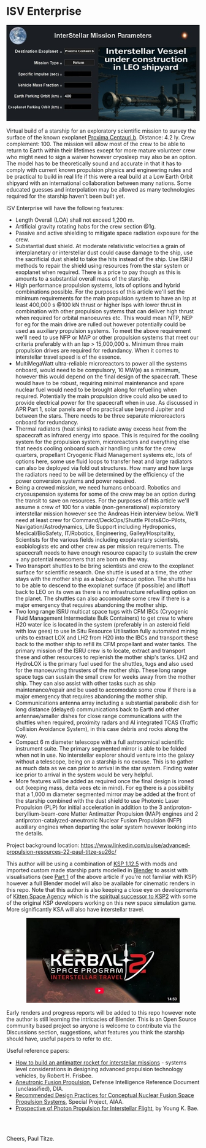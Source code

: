 # ISV Enterprise

<p align="center">
  <img src="ISVEnterpriseUC.jpg">
</p>

Virtual build of a starship for an exploratory scientific mission to survey the surface of the known exoplanet [Proxima Centauri b](https://en.wikipedia.org/wiki/Proxima_Centauri_b). Distance: 4.2 ly. Crew complement: 100. The mission will allow most of the crew to be able to return to Earth within their lifetimes except for more mature volunteer crew who might need to sign a waiver however cryosleep may also be an option. The model has to be theoretically sound and accurate in that it has to comply with current known propulsion physics and engineering rules and be practical to build in real life if this were a real build at a Low Earth Orbit shipyard with an international collaboration between many nations. Some educated guesses and interpolation may be allowed as many technologies required for the starship haven't been built yet. 

ISV Enterprise will have the following features:

- Length Overall (LOA) shall not exceed 1,200 m.
- Artificial gravity rotating habs for the crew section @1g.
- Passive and active shielding to mitigate space radiation exposure for the crew.
- Substantial dust shield. At moderate relativistic velocities a grain of interplanetary or interstellar dust could cause damage to the ship, use the sacrificial dust shield to take the hits instead of the ship. Use ISRU methods to repair the shield using resources from the star system or exoplanet when required. There is a price to pay though as this is amounts to a substantial overall mass of the starship.
- High performance propulsion systems, lots of options and hybrid combinations possible. For the purposes of this article we'll set the minimum requirements for the main propulsion system to have an Isp at least 400,000 s @100 kN thrust or higher Isps with lower thrust in combination with other propulsion systems that can deliver high thrust when required for orbital manoeuvres etc. This would mean NTP, NEP for eg for the main drive are rulled out however potentially could be used as auxiliary propulsion systems. To meet the above requirement we'll need to use NFP or MAP or other propulsion systems that meet our criteria preferably with an Isp > 15,000,000 s. Minimum three main propulsion drives are required for redundancy. When it comes to interstellar travel speed is of the essence.
- MultiMegaWatt ultra-reliable microreactors to power all the systems onboard, would need to be compulsory, 10 MW(e) as a minimum, however this would depend on the final design of the spacecraft. These would have to be robust, requiring minimal maintenance and spare nuclear fuel would need to be brought along for refuelling when required. Potentially the main propulsion drive could also be used to provide electrical power for the spacecraft when in use. As discussed in APR Part 1, solar panels are of no practical use beyond Jupiter and between the stars. There needs to be three separate microreactors onboard for redundancy.
- Thermal radiators (heat sinks) to radiate away excess heat from the spacecraft as infrared energy into space. This is required for the cooling system for the propulsion system, microreactors and everything else that needs cooling onboard such air handling units for the crew quarters, propellant Cryogenic Fluid Management systems etc, lots of options here, some use fluid loops to transfer heat and large radiators can also be deployed via fold out structures. How many and how large the radiators need to be will be determined by the efficiency of the power conversion systems and power required.
- Being a crewed mission, we need humans onboard. Robotics and cryosuspension systems for some of the crew may be an option during the transit to save on resources. For the purposes of this article we'll assume a crew of 100 for a viable (non-generational) exploratory interstellar mission however see the Andreas Hein interview below. We'll need at least crew for Command/DeckOps/Shuttle Pilots&Co-Pilots, Navigation/Astrodynamics, Life Support including Hydroponics, Medical/BioSafety, IT/Robotics, Engineering, Galley/Hospitality, Scientists for the various fields including exoplanetary scientists, exobiologists etc and other crew as per mission requirements. The spacecraft needs to have enough resource capacity to sustain the crew + any potential newcomers that are born on the way.
- Two transport shuttles to be bring scientists and crew to the exoplanet surface for scientific research. One shuttle is used at a time, the other stays with the mother ship as a backup / rescue option. The shuttle has to be able to descend to the exoplanet surface (if possible) and liftoff back to LEO on its own as there is no infrastructure refuelling option on the planet. The shuttles can also accomodate some crew if there is a major emergency that requires abandoning the mother ship.
- Two long range ISRU multicat space tugs with CFM IBCs (Cryogenic Fluid Management Intermediate Bulk Containers) to get crew to where H20 water ice is located in the system (preferably in an asteroid field with low gees) to use In Situ Resource Utilisation fully automated mining units to extract LOX and LH2 from H20 into the IBCs and transport these back to the mother ship to refill its CFM propellant and water tanks. The primary mission of the ISRU crew is to locate, extract and transport these and other resources to replenish the mother ship's tanks. LH2 and HydroLOX is the primary fuel used for the shuttles, tugs and also used for the manoeuvring thrusters of the mother ship. These long range space tugs can sustain the small crew for weeks away from the mother ship. They can also assist with other tasks such as ship maintenance/repair and be used to accomodate some crew if there is a major emergency that requires abandoning the mother ship.
- Communications antenna array including a substantial parabolic dish for long distance (delayed) communications back to Earth and other antennae/smaller dishes for close range communications with the shuttles when required, proximity radars and AI integrated TCAS (Traffic Collision Avoidance System), in this case debris and rocks along the way.
- Compact 6 m diameter telescope with a full astronomical scientific instrument suite. The primary segmented mirror is able to be folded when not in use. No interstellar explorer should venture into the galaxy without a telescope, being on a starship is no excuse. This is to gather as much data as we can prior to arrival in the star system. Finding water ice prior to arrival in the system would be very helpful.
- More features will be added as required once the final design is ironed out (keeping mass, delta vees etc in mind). For eg there is a possibility that a 1,000 m diameter segmented mirror may be added at the front of the starship combined with the dust shield to use Photonic Laser Propulsion (PLP) for initial acceleration in addition to the 3 antiproton-beryllium-beam-core Matter Antimatter Propulsion (MAP) engines and 2 antiproton-catalyzed-aneutronic Nuclear Fusion Propulsion (NFP) auxiliary engines when departing the solar system however looking into the details.

Project background location: https://www.linkedin.com/pulse/advanced-propulsion-resources-22-paul-titze-su26c/

This author will be using a combination of [KSP 1.12.5](https://store.steampowered.com/app/220200/Kerbal_Space_Program/) with mods and imported custom made starship parts modelled in [Blender](https://www.blender.org/) to assist with visualisations (see [Part 1](https://www.linkedin.com/pulse/advanced-propulsion-literature-paul-titze-9a57c/) of the above article if you're not familiar with KSP) however a full Blender model will also be available for cinematic renders in this repo. Note that this author is also keeping a close eye on developments of [Kitten Space Agency](https://kittenspaceagency.wiki.gg/) which is the [spiritual successor to KSP2](https://www.youtube.com/watch?v=DO11l8wNQNg) with some of the original KSP developers working on this new space simulation game. More significantly KSA will also have interstellar travel.

<p align="center">
<a href="https://www.youtube.com/watch?v=87ipqf0iV4c&t=216s" target="_blank">
  <img src="KSP2YouTube.jpg" alt="Watch on YouTube" />
</a>
</p>

Early renders and progress reports will be added to this repo however note the author is still learning the intricacies of Blender. This is an Open Source community based project so anyone is welcome to contribute via the Discussions section, suggestions, what features you think the starship should have, useful papers to refer to etc.

Useful reference papers:
<BR>
- [How to build an antimatter rocket for interstellar missions](https://dataverse.jpl.nasa.gov/dataset.xhtml?persistentId=hdl:2014/38278) - systems level considerations in designing advanced propulsion technology vehicles, by Robert H. Frisbee.
- [Aneutronic Fusion Propulsion](https://www.dia.mil/FOIA/FOIA-Electronic-Reading-Room/FileId/170024/), Defense Intelligence Reference Document (unclassified), DIA.
- [Recommended Design Practices for Conceptual Nuclear Fusion Space Propulsion Systems](https://forum.nasaspaceflight.com/index.php?action=dlattach;topic=60353.0;attach=2280551), Special Project, AIAA.
- [Prospective of Photon Propulsion for Interstellar Flight](https://www.researchgate.net/publication/268423813_Prospective_of_Photon_Propulsion_for_Interstellar_Flight), by Young K. Bae.


<BR><BR>

Cheers, Paul Titze.

